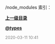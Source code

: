 /node_modules 索引：


**[上一级目录](/index.md)**

**[@types](/node_modules/@types/index.md)**


<font size=2 color='grey'> 2020-03-11 10:41 </font>